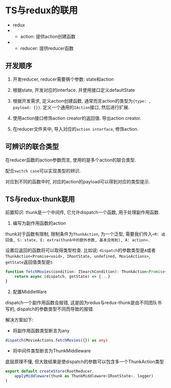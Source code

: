 # TS与redux的联用

- redux
- - action: 提供action创建函数
- - reducer: 提供reducer函数

## 开发顺序

1. 开发reducer, reducer需要俩个参数: state和action

2. 根据state, 开发对应的interface. 并使用接口定义defaultState

3. 根据开发需求, 定义action创建函数, 通常而言action的类型为```{type: , payload: {}}```. 定义一个通用的```IAction```接口, 然后进行扩展.

4. 使用action接口修饰action creator的返回值. 导出action creator.

5. 在reducer文件夹中, 导入对应的```action interface```, 修饰action.

## 可辨识的联合类型

在reducer函数的action参数而言, 使用的是多个action的联合类型.

配合```switch case```可以实现类型的辨识.

对应到不同的函数中时, 对应的action的payload可以得到对应的类型提示.

## TS与redux-thunk联用

前置知识: thunk是一个中间件, 它允许dispatch一个函数, 用于处理副作用函数.

1. 编写为副作用函数的action

thunk对于函数有限制, 限制条件为```ThunkAction```, 为一个泛型, 需要我们传入```<R: 返回值, S: state, E: extra(thunk中的额外参数, 基本没用到), A: action>.```

设置后返回的函数将可以取得类型检查. 比如说:
```dispatch```的参数类型是`A`或者`ThunkAction<Promise<void>, IRootState, undefined, MovieActions>`, 
```getState```返回值类型是`S`

```ts
function fetchMovies(condition: ISearchCondition): ThunkAction<Promise<void>, IRootState, undefined, MovieActions> {
    return async (dispatch, getState) => {...}
}
```

2. 配置MiddleWare

dispatch一个副作用函数会报错, 这是因为redux与redux-thunk是由不同团队书写的, dispatch的参数类型不同而导致的报错.

解决方案如下: 

- 将副作用函数类型断言为any

```ts
dispatch(MovieActions.fetchMovies({}) as any)
```

- 将中间件类型断言为ThunkMiddleware

底层原理不懂, 但大致结果是使dispatch的参数可以包含多一个ThunkAction类型

```ts
export default createStore(RootReducer, 
    applyMiddleware(thunk as ThunkMiddleware<IRootState>, logger)
)
```